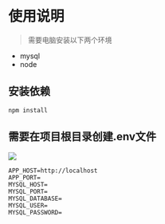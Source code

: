 # 使用说明
> 需要电脑安装以下两个环境
- mysql
- node


## 安装依赖
```
npm install
```

## 需要在项目根目录创建.env文件
![](https://zyfullstack-images.oss-cn-shanghai.aliyuncs.com/img/20210623130059.png)

```
APP_HOST=http://localhost
APP_PORT=
MYSQL_HOST=
MYSQL_PORT=
MYSQL_DATABASE=
MYSQL_USER=
MYSQL_PASSWORD=
```

